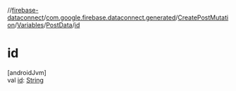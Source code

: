 //[firebase-dataconnect](../../../../../index.md)/[com.google.firebase.dataconnect.generated](../../../index.md)/[CreatePostMutation](../../index.md)/[Variables](../index.md)/[PostData](index.md)/[id](id.md)

# id

[androidJvm]\
val [id](id.md): [String](https://kotlinlang.org/api/latest/jvm/stdlib/kotlin/-string/index.html)

